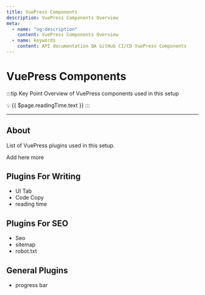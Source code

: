 ```yaml
---
title: VuePress Components
description: VuePress Components Overview
meta:
  - name: "og:description"
    content: VuePress Components Overview
  - name: keywords
    content: API documentation QA GitHub CI/CD VuePress Components
---
```


# VuePress Components

:::tip Key Point
Overview of VuePress components used in this setup

:bulb: {{ $page.readingTime.text }}
:::

---

## About

List of VuePress plugins used in this setup.

Add here more

## Plugins For Writing

- UI Tab
- Code Copy
- reading time

## Plugins For SEO

- Seo
- sitemap
- robot.txt

## General Plugins

- progress bar
